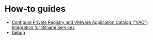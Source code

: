 # How-to guides

* [Configure Private Registry and VMware Application Catalog ("VAC") Integration for Bitnami Services](bitnami-services/how-to-guides/configure-private-reg-integration-bitnami-services.hbs.md)
* [Debug](../services-toolkit/how-to-guides/debug.hbs.md#stk-debug-dynamic-provisioning)
